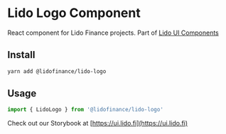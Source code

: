 # Lido Logo Component

React component for Lido Finance projects.
Part of [Lido UI Components](https://github.com/lidofinance/ui/#readme)

## Install

```bash
yarn add @lidofinance/lido-logo
```

## Usage

```ts
import { LidoLogo } from '@lidofinance/lido-logo'
```

Check out our Storybook at [https://ui.lido.fi](https://ui.lido.fi)
